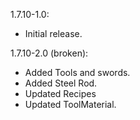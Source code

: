 1.7.10-1.0:
+ Initial release.
 
1.7.10-2.0 (broken):
+ Added Tools and swords.
+ Added Steel Rod.
+ Updated Recipes
+ Updated ToolMaterial.
